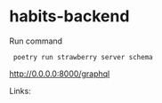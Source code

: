 # habits-backend

Run command 

     poetry run strawberry server schema


http://0.0.0.0:8000/graphql

Links:








